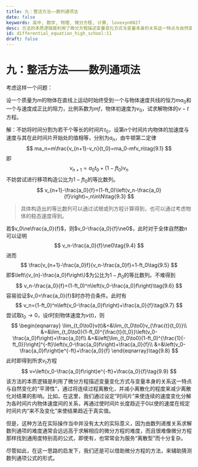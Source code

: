 ```yaml
---
title: 九：整活方法——数列通项法
date: false
keywords: 高中, 数学, 物理, 微分方程, 计算, lovexyn0827
desc: 方法的本质逻辑是利用了微分方程描述变量变化方式与变量本身的关系这一特点与自然变化的“平滑性”，通过将连续过程离散化，并减小离散化的程度来减少离散化对结果的影响。
id: differential_equation_high_school:11
draft: false
---
```


# 九：整活方法——数列通项法

考虑这样一个问题：

设一个质量为$m$的物体在直线上运动时始终受到一个与物体速度共线的恒力$ma_0$和一个与速度成正比的阻力，比例系数为$mf$，物体初速度为$v_0$，试求解物体的$v-t$方程。

解：不妨将时间分割为若干个等长的时间片$t_0$，设第$n$个时间片内物体的加速度与速度与其在此时间片开始处的值相等，分别为$a_n$，由牛顿第二定律
$$
ma_n=m\frac{v_{n+1}-v_n}{t_0}=ma_0-mfv_n\tag{9.1}
$$
即
$$
v_{n+1}=a_0t_0+(1-ft_0)v_n\tag{9.2}
$$
不妨尝试进行移项构造公比为$1-ft_0$的等比数列。
$$
v_{n+1}-\frac{a_0}{f}=(1-ft_0)\left(v_n-\frac{a_0}{f}\right)~,n\in\N\tag{9.3}
$$

> 具体构造出的等比数列可以通过试根或列方程计算得到，也可以通过考虑物体的稳态速度得到。

若$v_0\ne\frac{a_0}{f}$，则$v_0-\frac{a_0}{f}\ne0$，此时对于全体自然数$n$可以证明
$$
v_n-\frac{a_0}{f}\ne0\tag{9.4}
$$
进而
$$
\frac{v_{n+1}-\frac{a_0}f}{v_n-\frac{a_0}f}=1-ft_0\tag{9.5}
$$
即$\left\{v_{n}-\frac{a_0}f\right\}$为公比为$1-ft_0$的等比数列。不难得到
$$
v_n-\frac{a_0}{f}=(1-ft_0)^n\left(v_0-\frac{a_0}f\right)\tag{9.6}
$$
容易验证$v_0=\frac{a_0}{f}$时亦符合条件。此时有
$$
v_n=(1-ft_0)^n\left(v_0-\frac{a_0}f\right)+\frac{a_0}{f}\tag{9.7}
$$
尝试取$t_0\to0$，设$t$时刻物体速度为$v(t)$，则
$$
\begin{eqnarray}
\lim_{t_0\to0}v(t)&=&\lim_{t_0\to0}v_{\frac{t}{t_0}}\\
&=&\lim_{t_0\to0}(1-ft_0)^{\frac{t}{t_0}}\left(v_0-\frac{a_0}f\right)+\frac{a_0}f\\
&=&\left[\lim_{t_0\to0}(1-ft_0)^{\frac{1}{-ft_0}}\right]^{-ft}\left(v_0-\frac{a_0}f\right)+\frac{a_0}{f}\\
&=&\left(v_0-\frac{a_0}f\right)e^{-ft}+\frac{a_0}{f}
\end{eqnarray}\tag{9.8}
$$
此时即得到所求$v_t$方程
$$
v=\left(v_0-\frac{a_0}f\right)e^{-ft}+\frac{a_0}{f}\tag{9.9}
$$
该方法的本质逻辑是利用了微分方程描述变量变化方式与变量本身的关系这一特点与自然变化的“平滑性”，通过将连续过程离散化，并减小离散化的程度来减少离散化对结果的影响。比如，在这里，我们通过设定“时间片”来使连续的速度变化分解为各时间片内物体速度间的关系，再通过使时间片长度趋近于0以使的速度在规定时间片内“来不及变化”来使结果趋近于真实值。

但是，这种方法在实际操作当中并没有太大的实际意义，因为由数列递推关系求解数列通项的难度通常会远远高于求解相应的微分方程的难度，而且很难像微分方程那样找到通用度特别高的公式，即使有，也常常会为服务“离散型”而十分复杂。

尽管如此，在这一思路的启发下，我们还是可以借助微分方程的方法，来辅助猜测数列通项公式的形式。